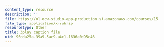 ```yaml
---
content_type: resource
description: ''
file: https://ol-ocw-studio-app-production.s3.amazonaws.com/courses/15-s50-poker-theory-and-analytics-january-iap-2015/96cda25a39a95ac9a8c11636a0d95c46_tXVDY1HvrVU.vtt
file_type: application/x-subrip
resourcetype: Other
title: 3play caption file
uid: 96cda25a-39a9-5ac9-a8c1-1636a0d95c46
---
```


